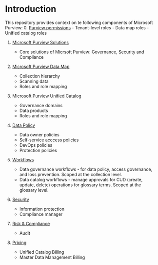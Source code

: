 # Introduction
This repository provides context on te following components of Microsoft Purview:
0. [Purview permissions](https://github.com/alipouw13/appurviewdemo/blob/main/0-purview_governance_permissions.md)
    - Tenant-level roles
    - Data map roles
    - Unified catalog roles
    
1. [Microsoft Purview Solutions](https://github.com/alipouw13/appurviewdemo/blob/main/1-purview_features.md)
   - Core solutions of Micrsoft Purview: Governance, Security and Compliance

3. [Microsoft Purview Data Map](https://github.com/alipouw13/appurviewdemo/blob/main/2-purview_datamap.md)
    - Collection hierarchy
    - Scanning data
    - Roles and role mapping

4. [Microsoft Purview Unified Catalog](https://github.com/alipouw13/appurviewdemo/blob/main/3-purview_unifiedcatalog.md)
    - Governance domains
    - Data products
    - Roles and role mapping

5. [Data Policy](https://github.com/alipouw13/appurviewdemo/blob/main/4-purview_datapolicy.md)
    - Data owner policies
    - Self-service acccess policies
    - DevOps policies
    - Protection policies

6. [Workflows](https://github.com/alipouw13/appurviewdemo/blob/main/5-purview_workflows.md)
    - Data governance workflows - for data policy, access governance, and loss prevention. Scoped at the collection level.
    - Data catalog workflows - manage approvals for CUD (create, update, delete) operations for glossary terms. Scoped at the glossary level.

7. [Security](https://github.com/alipouw13/appurviewdemo/blob/main/6-security.md)
    - Information protection
    - Compliance manager

8. [Risk & Compliance](https://github.com/alipouw13/appurviewdemo/blob/main/7-purview_riskandcompliance.md)
    - Audit

9. [Pricing](https://github.com/alipouw13/appurviewdemo/blob/main/8-pricing.md)
    - Unified Catalog Billing
    - Master Data Management Billing
